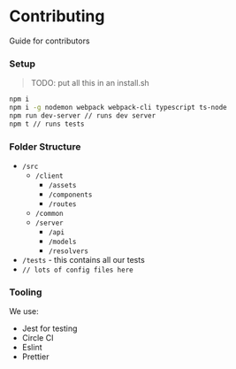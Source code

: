 # Contributing

Guide for contributors


### Setup

> TODO: put all this in an install.sh

```bash
npm i
npm i -g nodemon webpack webpack-cli typescript ts-node
npm run dev-server // runs dev server
npm t // runs tests
```

### Folder Structure


- `/src`
  - `/client`
    - `/assets`
    - `/components`
    - `/routes`
  - `/common`
  - `/server`
    - `/api`
    - `/models` 
    - `/resolvers`
- `/tests` - this contains all our tests
- `// lots of config files here`



### Tooling

We use:
- Jest for testing
- Circle CI
- Eslint
- Prettier
